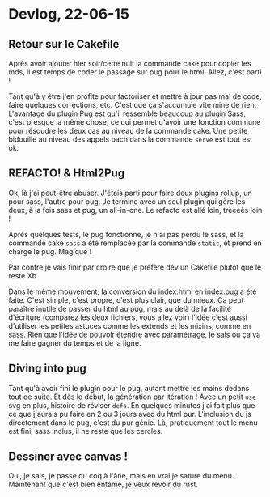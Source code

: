 # Devlog, 22-06-15

## Retour sur le Cakefile

Après avoir ajouter hier soir/cette nuit la commande cake pour copier les mds, il est temps de
coder le passage sur pug pour le html. Allez, c'est parti !

Tant qu'à y être j'en profite pour factoriser et mettre à jour pas mal de code, faire quelques
corrections, etc. C'est que ça s'accumule vite mine de rien. L'avantage du plugin Pug est
qu'il ressemble beaucoup au plugin Sass, c'est presque la même chose, ce qui permet d'avoir
une fonction commune pour résoudre les deux cas au niveau de la commande cake. Une petite
bidouille au niveau des appels bach dans la commande `serve` est tout est ok.

## REFACTO! & Html2Pug

Ok, là j'ai peut-être abuser. J'étais parti pour faire deux plugins rollup, un pour sass,
l'autre pour pug. Je termine avec un seul plugin qui gère les deux, à la fois sass et pug, un
all-in-one. Le refacto est allé loin, trèèèès loin !

Après quelques tests, le pug fonctionne, je n'ai pas perdu le sass, et la commande cake
`sass` a été remplacée par la commande `static`, et prend en charge le pug. Magique !

Par contre je vais finir par croire que je préfère dév un Cakefile plutôt que le reste Xb

Dans le même mouvement, la conversion du index.html en index.pug a été faite. C'est simple,
c'est propre, c'est plus clair, que du mieux. Ca peut paraître inutile de passer du html au
pug, mais au delà de la facilité d'écriture (comparez les deux fichiers, vous allez voir)
l'idée c'est aussi d'utiliser les petites astuces comme les extends et les mixins, comme en
sass. Rien que l'idée de pouvoir étendre avec paramétrage, je sais où ça va me faire gagner du
temps et de la ligne.

## Diving into pug

Tant qu'à avoir fini le plugin pour le pug, autant mettre les mains dedans tout de suite. Et
dès le début, la génération par itération ! Avec un petit `use` svg en plus, histoire de
réviser `defs`. En quelques minutes j'ai fait plus que ce que j'aurais pu faire en 2 ou 3
jours avec du html pur. L'inclusion du js directement dans le pug, c'est du pur génie. Là,
pratiquement tout le menu est fini, sass inclus, il ne reste que les cercles.

## Dessiner avec canvas !

Oui, je sais, je passe du coq à l'âne, mais en vrai je sature du menu. Maintenant que c'est
bien entamé, je veux revoir du rust.

